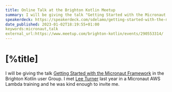 ```yaml
---
title: Online Talk at the Brighton Kotlin Meetup
summary: I will be giving the talk "Getting Started with the Micronaut Framework" in the Brighton Kotlin user Group. I met Lee Turner last year in a Micronaut AWS Lambda training and he was kind enough to invite me. 
speakerdeck: https://speakerdeck.com/sdelamo/getting-started-with-the-micronaut-framework-brighton-kotlin-user-group
date_published: 2023-01-02T18:19:55+01:00
keywords:micronaut,talk
external_url:https://www.meetup.com/brighton-kotlin/events/290553314/ 
---
```


# [%title]

 I will be giving the talk <a href="http://localhost/sergiodelamo.com/blog/presentation-micronaut-introduction.html">Getting Started with the Micronaut Framework</a> in the Brighton Kotlin user Group. I met <a href="https://twitter.com/leeturner">Lee Turner</a> last year in a Micronaut AWS Lambda training and he was kind enough to invite me. 
